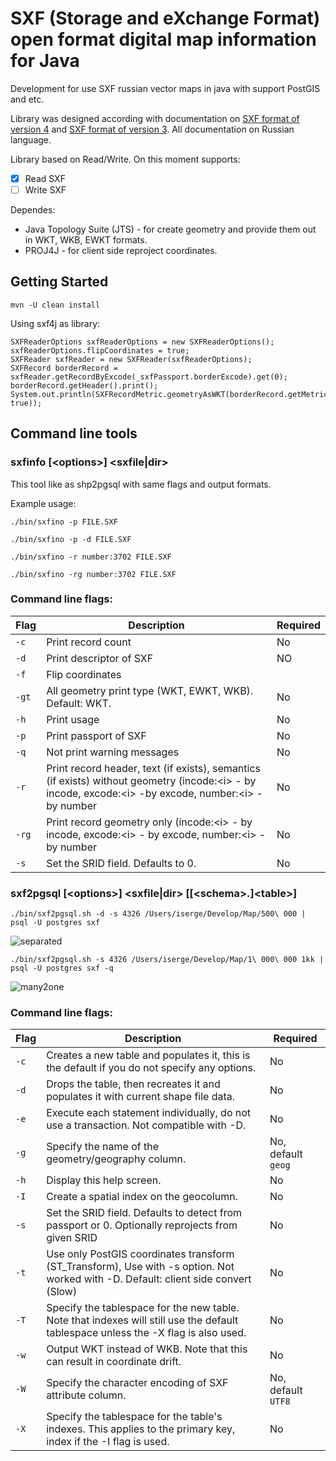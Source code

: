 # SXF (Storage and eXchange Format) open format digital map information for Java
Development for use SXF russian vector maps in java with support PostGIS and etc.

Library was designed according with documentation on [SXF format of version 4](http://gistoolkit.ru/download/doc/sxf4bin.pdf) 
and [SXF format of version 3](http://public.gisinfo.ru/Forum/SXF3-30.TXT). All documentation on Russian language.

Library based on Read/Write.
On this moment supports:
- [x] Read SXF
- [ ] Write SXF

Dependes:
 - Java Topology Suite (JTS) - for create geometry and provide them out in WKT, WKB, EWKT formats.
 - PROJ4J - for client side reproject coordinates.
 
 ## Getting Started
 ```
 mvn -U clean install
 ```
 Using sxf4j as library:
 ```
 SXFReaderOptions sxfReaderOptions = new SXFReaderOptions();
 sxfReaderOptions.flipCoordinates = true;
 SXFReader sxfReader = new SXFReader(sxfReaderOptions);
 SXFRecord borderRecord = sxfReader.getRecordByExcode(_sxfPassport.borderExcode).get(0);
 borderRecord.getHeader().print();
 System.out.println(SXFRecordMetric.geometryAsWKT(borderRecord.getMetric().geometry, true));
```
 
 ## Command line tools
 ### sxfinfo [\<options\>] \<sxfile|dir\>
 This tool like as shp2pgsql with same flags and output formats.
 
 Example usage:
 
 `./bin/sxfino -p FILE.SXF`
 
 `./bin/sxfino -p -d FILE.SXF`
 
 `./bin/sxfino -r number:3702 FILE.SXF`
 
 `./bin/sxfino -rg number:3702 FILE.SXF`
 
 ### Command line flags:
 |Flag|Description|Required|
 |----|-----------|--------|
 |`-c`|Print record count|No|
 |`-d`|Print descriptor of SXF|NO|
 |`-f`|Flip coordinates
 |`-gt`|All geometry print type (WKT, EWKT, WKB). Default: WKT.|No|
 |`-h`|Print usage|No|
 |`-p`|Print passport of SXF|No|
 |`-q`|Not print warning messages|No|
 |`-r`|Print record header, text (if exists), semantics (if exists) without geometry (incode:\<i\> - by incode, excode:\<i\> -by excode, number:\<i\> - by number|No|
 |`-rg`|Print record geometry only (incode:\<i\> - by incode, excode:\<i\> - by excode, number:\<i\> - by number|No|
 |`-s`|Set the SRID field. Defaults to 0.|No|
 
 ### sxf2pgsql [\<options\>] <sxfile|dir> [[\<schema\>.]\<table\>]
 `./bin/sxf2pgsql.sh -d -s 4326 /Users/iserge/Develop/Map/500\ 000 | psql -U postgres sxf`
 
 ![separated](https://github.com/iSergio/sxf4j/blob/master/images/sxf2pgsql.png?raw=true)
 
 `./bin/sxf2pgsql.sh -s 4326 /Users/iserge/Develop/Map/1\ 000\ 000 1kk | psql -U postgres sxf -q`
 
 ![many2one](https://github.com/iSergio/sxf4j/blob/master/images/sxf2pgsql-many2one.png?raw=true)
 
 ### Command line flags:
 |Flag|Description|Required|
 |----|-----------|--------|
 |`-c`|Creates a new table and populates it, this is the default if you do not specify any options.|No|
 |`-d`|Drops the table, then recreates it and populates it with current shape file data.|No|
 |`-e`|Execute each statement individually, do not use a transaction. Not compatible with -D.|No|
 |`-g`|Specify the name of the geometry/geography column.|No, default `geog`|
 |`-h`|Display this help screen.|No|
 |`-I`|Create a spatial index on the geocolumn.|No|
 |`-s`|Set the SRID field. Defaults to detect from passport or 0. Optionally reprojects from given SRID|No|
 |`-t`|Use only PostGIS coordinates transform (ST_Transform), Use with -s option. Not worked with -D. Default: client side convert (Slow)|No|
 |`-T`|Specify the tablespace for the new table. Note that indexes will still use the default tablespace unless the -X flag is also used.|No|
 |`-w`|Output WKT instead of WKB.  Note that this can result in coordinate drift.|No|
 |`-W`|Specify the character encoding of SXF attribute column.|No, default `UTF8`|
 |`-X`|Specify the tablespace for the table's indexes. This applies to the primary key, index if the -I flag is used.|No|